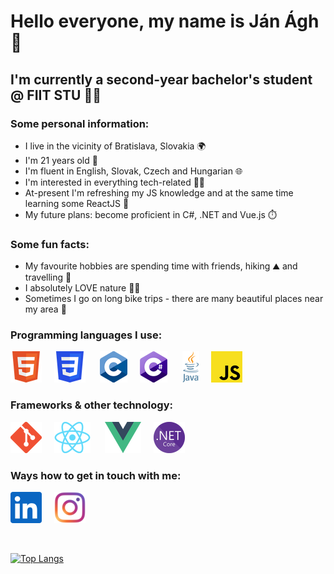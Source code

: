 # Hello everyone, my name is Ján Ágh 🤙

## I'm currently a second-year bachelor's student @ FIIT STU 👨‍💻


### Some personal information:
- I live in the vicinity of Bratislava, Slovakia 🌍
- I'm 21 years old 👷 
- I'm fluent in English, Slovak, Czech and Hungarian 🌐
- I'm interested in everything tech-related 👌🏻
- At-present I'm refreshing my JS knowledge and at the same time learning some ReactJS 🧠
- My future plans: become proficient in C#, .NET and Vue.js ⏱️

### Some fun facts:
- My favourite hobbies are spending time with friends, hiking ⛰ and travelling 🚀
- I absolutely LOVE nature 🌲🌳
- Sometimes I go on long bike trips - there are many beautiful places near my area 💫

### Programming languages I use:
![](images/rsz_html.png)&nbsp;&nbsp;&nbsp;&nbsp;&nbsp;![](images/rsz_css.png)&nbsp;&nbsp;&nbsp;&nbsp;&nbsp;
![](images/rsz_c.png)&nbsp;&nbsp;&nbsp;&nbsp;&nbsp;![](images/rsz_c%23.png)&nbsp;&nbsp;&nbsp;&nbsp;&nbsp;
![](images/rsz_java.png)&nbsp;&nbsp;&nbsp;&nbsp;&nbsp;![](images/rsz_javascript.png)

### Frameworks & other technology:
![](images/rsz_git.png)&nbsp;&nbsp;&nbsp;&nbsp;&nbsp;![](images/rsz_react.png)&nbsp;&nbsp;&nbsp;&nbsp;&nbsp;
![](images/rsz_vue.png)&nbsp;&nbsp;&nbsp;&nbsp;&nbsp;![](images/rsz_net.png)

### Ways how to get in touch with me:
[![](images/linkedin.png)][1]&nbsp;&nbsp;&nbsp;&nbsp;&nbsp;[![](images/instagram-color.png)][2]

<br/>

[![Top Langs](https://github-readme-stats.vercel.app/api/top-langs/?username=JanAgh42&layout=compact&langs_count=6&theme=merko)](https://github.com/JanAgh42)

[1]: https://www.linkedin.com/in/j%C3%A1n-%C3%A1gh-8073b623a/
[2]: https://www.instagram.com/jani.agh42/